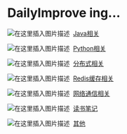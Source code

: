 # DailyImprove ing...

![在这里插入图片描述](https://github.com/tony-wnx/DailyImprove/blob/master/img/java.png)&nbsp;&nbsp;[Java相关](https://github.com/tony-wnx/DailyImprove/tree/master/docs/Java)

![在这里插入图片描述](https://github.com/tony-wnx/DailyImprove/blob/master/img/python.png)&nbsp;&nbsp;[Python相关](https://github.com/tony-wnx/DailyImprove/tree/master/docs/Python)

![在这里插入图片描述](https://github.com/tony-wnx/DailyImprove/blob/master/img/distributed.png)&nbsp;&nbsp;[分布式相关](https://github.com/tony-wnx/DailyImprove/tree/master/docs/Distributed)

![在这里插入图片描述](https://github.com/tony-wnx/DailyImprove/blob/master/img/redis.png)&nbsp;&nbsp;[Redis缓存相关](https://github.com/tony-wnx/DailyImprove/tree/master/docs/Redis)

![在这里插入图片描述](https://github.com/tony-wnx/DailyImprove/blob/master/img/network.png)&nbsp;&nbsp;[网络通信相关](https://github.com/tony-wnx/DailyImprove/tree/master/docs/Network)

![在这里插入图片描述](https://github.com/tony-wnx/DailyImprove/blob/master/img/notes.png)&nbsp;&nbsp;[读书笔记](https://github.com/tony-wnx/DailyImprove/tree/master/docs/BookNotes)


![在这里插入图片描述](https://github.com/tony-wnx/DailyImprove/blob/master/img/qita.png)&nbsp;&nbsp;[其他](https://github.com/tony-wnx/DailyImprove/tree/master/docs/Other)

